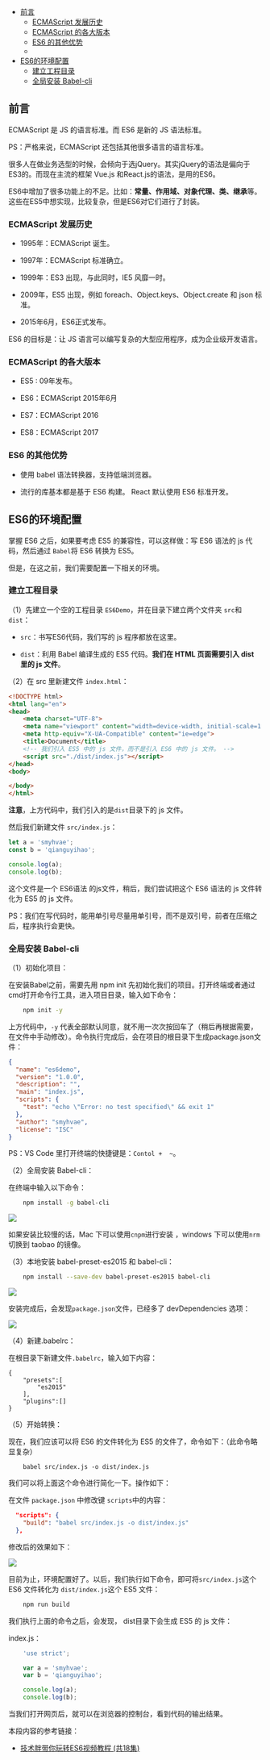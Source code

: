 <!-- MarkdownTOC -->

- [前言](#%E5%89%8D%E8%A8%80)
  - [ECMAScript 发展历史](#ecmascript-%E5%8F%91%E5%B1%95%E5%8E%86%E5%8F%B2)
  - [ECMAScript 的各大版本](#ecmascript-%E7%9A%84%E5%90%84%E5%A4%A7%E7%89%88%E6%9C%AC)
  - [ES6 的其他优势](#es6-%E7%9A%84%E5%85%B6%E4%BB%96%E4%BC%98%E5%8A%BF)
  - [](#)
- [ES6的环境配置](#es6%E7%9A%84%E7%8E%AF%E5%A2%83%E9%85%8D%E7%BD%AE)
  - [建立工程目录](#%E5%BB%BA%E7%AB%8B%E5%B7%A5%E7%A8%8B%E7%9B%AE%E5%BD%95)
  - [全局安装 Babel-cli](#%E5%85%A8%E5%B1%80%E5%AE%89%E8%A3%85-babel-cli)

<!-- /MarkdownTOC -->


<a id="%E5%89%8D%E8%A8%80"></a>
## 前言

ECMAScript 是 JS 的语言标准。而 ES6 是新的 JS 语法标准。

PS：严格来说，ECMAScript 还包括其他很多语言的语言标准。


很多人在做业务选型的时候，会倾向于选jQuery。其实jQuery的语法是偏向于ES3的。而现在主流的框架 Vue.js 和React.js的语法，是用的ES6。

ES6中增加了很多功能上的不足。比如：**常量、作用域、对象代理、类、继承**等。这些在ES5中想实现，比较复杂，但是ES6对它们进行了封装。

<a id="ecmascript-%E5%8F%91%E5%B1%95%E5%8E%86%E5%8F%B2"></a>
### ECMAScript 发展历史

- 1995年：ECMAScript 诞生。

- 1997年：ECMAScript 标准确立。

- 1999年：ES3 出现，与此同时，IE5 风靡一时。

- 2009年，ES5 出现，例如 foreach、Object.keys、Object.create 和 json 标准。

- 2015年6月，ES6正式发布。

ES6 的目标是：让 JS 语言可以编写复杂的大型应用程序，成为企业级开发语言。

<a id="ecmascript-%E7%9A%84%E5%90%84%E5%A4%A7%E7%89%88%E6%9C%AC"></a>
### ECMAScript 的各大版本

- ES5 : 09年发布。

- ES6：ECMAScript 2015年6月

- ES7：ECMAScript 2016

- ES8：ECMAScript 2017



<a id="es6-%E7%9A%84%E5%85%B6%E4%BB%96%E4%BC%98%E5%8A%BF"></a>
### ES6 的其他优势

- 使用 babel 语法转换器，支持低端浏览器。

- 流行的库基本都是基于 ES6 构建。 React 默认使用 ES6 标准开发。


<a id=""></a>
<a id=""></a>
###

<a id="es6%E7%9A%84%E7%8E%AF%E5%A2%83%E9%85%8D%E7%BD%AE"></a>
## ES6的环境配置

掌握 ES6 之后，如果要考虑 ES5 的兼容性，可以这样做：写 ES6 语法的 js 代码，然后通过 `Babel`将 ES6 转换为 ES5。

但是，在这之前，我们需要配置一下相关的环境。

<a id="%E5%BB%BA%E7%AB%8B%E5%B7%A5%E7%A8%8B%E7%9B%AE%E5%BD%95"></a>
### 建立工程目录

（1）先建立一个空的工程目录 `ES6Demo`，并在目录下建立两个文件夹 `src`和 `dist`：

- `src`：书写ES6代码，我们写的 js 程序都放在这里。

- `dist`：利用 Babel 编译生成的 ES5 代码。**我们在 HTML 页面需要引入 dist 里的 js 文件**。

（2）在 src 里新建文件  `index.html`：

```html
<!DOCTYPE html>
<html lang="en">
<head>
    <meta charset="UTF-8">
    <meta name="viewport" content="width=device-width, initial-scale=1.0">
    <meta http-equiv="X-UA-Compatible" content="ie=edge">
    <title>Document</title>
    <!-- 我们引入 ES5 中的 js 文件，而不是引入 ES6 中的 js 文件。 -->
    <script src="./dist/index.js"></script>
</head>
<body>

</body>
</html>
```

**注意**，上方代码中，我们引入的是`dist`目录下的 js 文件。

然后我们新建文件 `src/index.js`：

```javascript
let a = 'smyhvae';
const b = 'qianguyihao';

console.log(a);
console.log(b);
```


这个文件是一个 ES6语法 的js文件，稍后，我们尝试把这个 ES6 语法的 js 文件转化为 ES5 的 js 文件。

PS：我们在写代码时，能用单引号尽量用单引号，而不是双引号，前者在压缩之后，程序执行会更快。

<a id="%E5%85%A8%E5%B1%80%E5%AE%89%E8%A3%85-babel-cli"></a>
### 全局安装 Babel-cli

（1）初始化项目：

在安装Babel之前，需要先用 npm init 先初始化我们的项目。打开终端或者通过cmd打开命令行工具，进入项目目录，输入如下命令：


```bash
	npm init -y
```

上方代码中，`-y` 代表全部默认同意，就不用一次次按回车了（稍后再根据需要，在文件中手动修改）。命令执行完成后，会在项目的根目录下生成package.json文件：

```json
{
  "name": "es6demo",
  "version": "1.0.0",
  "description": "",
  "main": "index.js",
  "scripts": {
    "test": "echo \"Error: no test specified\" && exit 1"
  },
  "author": "smyhvae",
  "license": "ISC"
}

```


PS：VS Code 里打开终端的快捷键是：`Contol +  ~`。

（2）全局安装 Babel-cli：

在终端中输入以下命令：

```bash
	npm install -g babel-cli
```


![](http://img.smyhvae.com/20180304_1305.png)

如果安装比较慢的话，Mac 下可以使用`cnpm`进行安装 ，windows 下可以使用`nrm`切换到 taobao 的镜像。


（3）本地安装 babel-preset-es2015 和 babel-cli：

```bash
	npm install --save-dev babel-preset-es2015 babel-cli
```

![](http://img.smyhvae.com/20180304_1307.png)

安装完成后，会发现`package.json`文件，已经多了 devDependencies 选项：

![](http://img.smyhvae.com/20180304_1308.png)

（4）新建.babelrc：

在根目录下新建文件`.babelrc`，输入如下内容：

```
{
    "presets":[
        "es2015"
    ],
    "plugins":[]
}
```


（5）开始转换：

现在，我们应该可以将 ES6 的文件转化为 ES5 的文件了，命令如下：（此命令略显复杂）

```
	babel src/index.js -o dist/index.js
```

我们可以将上面这个命令进行简化一下。操作如下：

在文件 `package.json` 中修改键 `scripts`中的内容：


```json
  "scripts": {
    "build": "babel src/index.js -o dist/index.js"
  },
```

修改后的效果如下：

![](http://img.smyhvae.com/20180304_1315.png)

目前为止，环境配置好了。以后，我们执行如下命令，即可将`src/index.js`这个 ES6 文件转化为 `dist/index.js`这个 ES5 文件：


```bash
	npm run build
```


我们执行上面的命令之后，会发现， dist目录下会生成 ES5 的 js 文件：

index.js：

```javascript
	'use strict';

	var a = 'smyhvae';
	var b = 'qianguyihao';

	console.log(a);
	console.log(b);

```

当我们打开网页后，就可以在浏览器的控制台，看到代码的输出结果。

本段内容的参考链接：

- [技术胖带你玩转ES6视频教程 (共18集)](http://jspang.com/2017/06/03/es6/)


